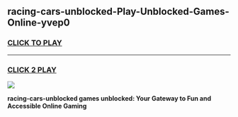 
## racing-cars-unblocked-Play-Unblocked-Games-Online-yvep0
<h3>
<a href="https://premium76.site?title=racing-cars-unblocked&ref=25A">CLICK TO PLAY</a></h3>
<hr>

<h3>
<a href="https://premium76.site?title=racing-cars-unblocked&ref=25A">CLICK 2 PLAY</a>
  
</h3>

<a href="https://premium76.site?title=racing-cars-unblocked&ref=25A"><img src="https://clearcache.store/games.png"></a>


**racing-cars-unblocked games unblocked: Your Gateway to Fun and Accessible Online Gaming**
